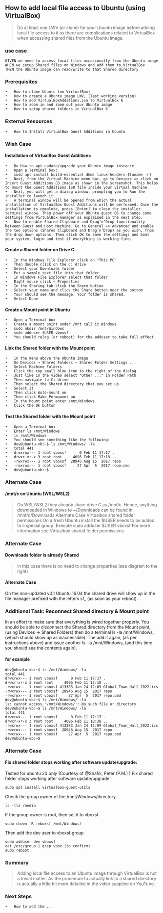 
## How to add local file access to Ubuntu (using VirtualBox)
> Do at least one LWV (or clone) for your Ubuntu image before adding local file access to it as there are complications related to VirtualBox when accessing shared files from the Ubuntu image.

### use case
	GIVEN we need to access local files occasionally from the Ubuntu image
	WHEN we setup Shared files on Windows and add them to VirtualBox
	THEN the Ubuntu image can read/write to that Shared directory

### Prerequisites
	•	How to clone Ubuntu (on VirtualBox)
	•	How to create a Ubuntu image LWV, (last working version)
	•	How to add VirtualBoxAdditions.iso to VirtualBox 6
	•	How to zoom in and zoom out your Ubuntu image
	•	How to setup shared folders in VirtualBox 6

### External Resources
	•	How to Install VirtualBox Guest Additions in Ubuntu

### Wish Case
#### Installation of VirtualBox Guest Additions 
	•	Do How to apt update/upgrade your Ubuntu image instance
	•	Open a Terminal box:
	•	sudo apt install build-essential dkms linux-headers-$(uname -r)
	•	Next, from the Virtual Machine menu bar, go to Devices => click on Insert Guest Additions CD image as shown in the screenshot. This helps to mount the Guest Additions ISO file inside your virtual machine.
	•	Next, you will get a dialog window, prompting you to Run the installer to launch it.
	•	A terminal window will be opened from which the actual installation of VirtualBox Guest Additions will be performed. Once the installation is complete, press [Enter] to close the installer terminal window. Then power off your Ubuntu guest OS to change some settings from VirtualBox manager as explained in the next step.
	•	Now to enable Shared Clipboard and Drag’n’Drop functionality between Guest and Host Machine. Go to General => Advanced and enable the two options (Shared Clipboard and Drag’n’Drop) as you wish, from the drop down options. Then click OK to save the settings and boot your system, login and test if everything is working fine.
#### Create a Shared folder on Drive C:
	•	In the Windows File Explorer click on "This PC"
	•	Then double click on the C: drive
	•	Select your Downloads folder
	•	Put a sample text file into that folder
	•	In Windows File Explorer select that folder
	•	Right mouse click → Properties
	•	In the Sharing tab click the Share button
	•	Select your name and click the Share button near the bottom
	•	Your should see the message: Your folder is shared.
	•	Select Done
#### Create a Mount point in Ubuntu
	•	Open a Terminal box
	•	Create a mount point under /mnt call it Windows
	•	sudo mkdir /mnt/Windows
	•	sudo adduser $USER vboxsf
	•	You should relog (or reboot) for the adduser to take full effect
#### Link the Shared folder with the Mount point
	•	In the menu above the Ubuntu image
	•	Go Devices → Shared Folders → Shared Folder Settings ... 
	•	Select Machine Folders
	•	Click the top small blue icon to the right of the dialog
	•	Just like in the video select "Other ..." in Folder Path
	•	Then navigate to C: drive
	•	Then select the Shared directory that you set up
	•	Select it 
	•	Then click Auto-mount on
	•	Then click Make Permanent on
	•	In the Mount point enter /mnt/Windows
	•	Click the Ok button
#### Test the Shared folder with the Mount point
	•	Open a Terminal box
	•	Enter ls /mnt/Windows
	•	ls /mnt/Windows 
	•	You should see something like the following:
	•	dev@ubuntu-vb:~$ ls /mnt/Windows/ -la
	•	total 441
	•	drwxrwx--- 1 root vboxsf      0 Feb 11 17:17 .
	•	drwxr-xr-x 3 root root     4096 Feb 11 17:18 ..
	•	-rwxrwx--- 1 root vboxsf  28946 Aug 15  2017 repo
	•	-rwxrwx--- 1 root vboxsf     27 Apr  5  2017 repo.cmd
	•	dev@ubuntu-vb:~$ 
### Alternate Case
#### /mnt/c on Ubuntu (WSL/WSL2)
> On WSL/WSL2 they already share drive C as /mnt/c. Hence, anything downloaded in Windows to ~/Downloads can be found in /mnt/c/Downloads
Alternate Case
Virtualbox shared folder permissions
On a fresh Ubuntu install the $USER needs to be added to a special group.
Execute sudo adduser $USER vboxsf 
For more information see Virtualbox shared folder permissions

### Alternate Case
#### Downloads folder is already Shared
> In this case there is no need to change properties (see diagram to the right)

#### Alternate Case
On the non-updated v0.1 Ubuntu 16.04 the shared drive will show up in the file manager prefixed with the letters sf_ (as soon as your reboot).

### Additional Task: Reconnect Shared directory & Mount point
In an effort to make sure that everything is wired together properly. You should be able to disconnect the Shared directory from the Mount point, (using Devices → Shared Folders) then do a terminal ls -la /mnt/Windows, (which should show up as inaccessible). The add it again, (as per instructions above) and issue another ls -la /mnt/Windows, (and this time you should see the contents again). 
#### for example
	dev@ubuntu-vb:~$ ls /mnt/Windows/ -la
	total 441
	drwxrwx--- 1 root vboxsf      0 Feb 11 17:17 .
	drwxr-xr-x 3 root root     4096 Feb 11 17:18 ..
	-rwxrwx--- 1 root vboxsf 413383 Jan 24 12:09 Global_Town_Hall_2022.ics
	-rwxrwx--- 1 root vboxsf  28946 Aug 15  2017 repo
	-rwxrwx--- 1 root vboxsf     27 Apr  5  2017 repo.cmd
	dev@ubuntu-vb:~$ ls /mnt/Windows/ -la
	ls: cannot access '/mnt/Windows/': No such file or directory
	dev@ubuntu-vb:~$ ls /mnt/Windows/ -la
	total 441
	drwxrwx--- 1 root vboxsf      0 Feb 11 17:17 .
	drwxr-xr-x 3 root root     4096 Feb 11 18:38 ..
	-rwxrwx--- 1 root vboxsf 413383 Jan 24 12:09 Global_Town_Hall_2022.ics
	-rwxrwx--- 1 root vboxsf  28946 Aug 15  2017 repo
	-rwxrwx--- 1 root vboxsf     27 Apr  5  2017 repo.cmd
	dev@ubuntu-vb:~$ 

### Alternate Case
#### Fix shared folder stops working after software update/upgrade:
Tested for ubuntu 20 only (Courtesy of @Shafik, Peter (P.M.) )
Fix shared folder stops working after software update/upgrade:

	sudo apt install virtualbox-guest-utils

Check the group owner of the /mnt/Windows/directory

	ls -tla /media

If the group owner is root, then set it to vboxsf

	sudo chown -R :vboxsf /mnt/Windows/

Then add the dev user to vboxsf group

	sudo adduser dev vboxsf
	cat /etc/group | grep vbox (to confirm)
	sudo reboot

### Summary
> Adding local file access to an Ubuntu image through VirtualBox is not a trivial matter. As the procedure to actually link to a shared directory is actually a little bit more detailed in the video supplied on YouTube. 

### Next Steps
	•	How to add the ...
